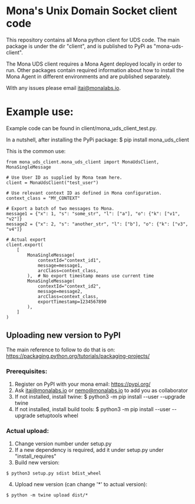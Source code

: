# Mona's Unix Domain Socket client code

This repository contains all Mona python client for UDS code. The main package
is under the dir "client", and is published to PyPi as "mona-uds-client".

The Mona UDS client requires a Mona Agent deployed locally in order to run. Other
packages contain required information about how to install the Mona Agent in 
different environments and are published separately.

With any issues please email itai@monalabs.io.

# Example use:

Example code can be found in client/mona_uds_client_test.py.

In a nutshell, after installing the PyPi package:
$ pip install mona_uds_client

This is the common use:

```
from mona_uds_client.mona_uds_client import MonaUdsClient, MonaSingleMessage

# Use User ID as supplied by Mona team here.
client = MonaUdsClient("test_user")

# Use relevant context ID as defined in Mona configuration.
context_class = "MY_CONTEXT"

# Export a batch of two messages to Mona.
message1 = {"x": 1, "s": "some_str", "l": ["a"], "o": {"k": ["v1", "v2"]}
message2 = {"x": 2, "s": "another_str", "l": ["b"], "o": {"k": ["v3", "v4"]}

# Actual export
client.export(
    [
        MonaSingleMessage(
            contextId="context_id1",
            message=message1,
            arcClass=context_class,
        ),  # No export timestamp means use current time
        MonaSingleMessage(
            contextId="context_id2",
            message=message2,
            arcClass=context_class,
            exportTimestamp=1234567890
        ),
    ]
)
```

## Uploading new version to PyPI
The main reference to follow to do that is on:
https://packaging.python.org/tutorials/packaging-projects/

### Prerequisites:
1. Register on PyPI with your mona email: https://pypi.org/
2. Ask itai@monalabs.io or nemo@monalabs.io to add you as collaborator
3. If not installed, install twine: $ python3 -m pip install --user --upgrade twine
4. If not installed, install build tools: $ python3 -m pip install --user --upgrade setuptools wheel

### Actual upload:
1. Change version number under setup.py
2. If a new dependency is required, add it under setup.py under "install_requires"
3. Build new version: 
```
$ python3 setup.py sdist bdist_wheel
```
4. Upload new version (can change '*' to actual version):
```
$ python -m twine upload dist/*
```